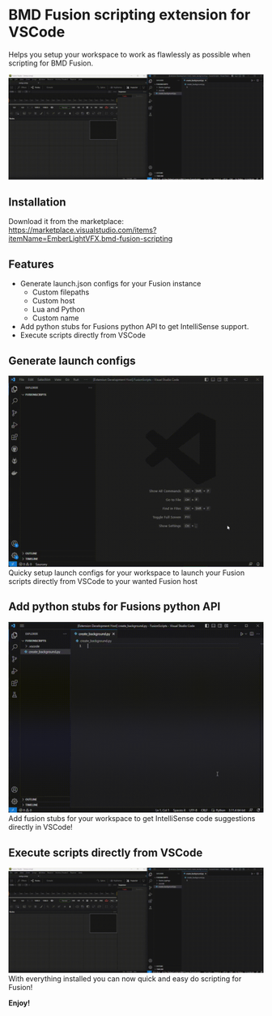 # BMD Fusion scripting extension for VSCode

Helps you setup your workspace to work as flawlessly as possible when scripting for BMD Fusion.

![Scripting for Fusion](resources/execute_script.gif)

## Installation

Download it from the marketplace: <https://marketplace.visualstudio.com/items?itemName=EmberLightVFX.bmd-fusion-scripting>

## Features

* Generate launch.json configs for your Fusion instance
  * Custom filepaths
  * Custom host
  * Lua and Python
  * Custom name
* Add python stubs for Fusions python API to get IntelliSense support. 
* Execute scripts directly from VSCode

## Generate launch configs

![Create launch config](resources/create_launch_config.gif)
Quicky setup launch configs for your workspace to launch your Fusion scripts directly from VSCode to your wanted Fusion host

## Add python stubs for Fusions python API

![Copy stubs](resources/copy_stubs.gif)
Add fusion stubs for your workspace to get IntelliSense code suggestions directly in VSCode!

## Execute scripts directly from VSCode

![Execute scripts](resources/execute_script.gif)
With everything installed you can now quick and easy do scripting for Fusion!

**Enjoy!**
